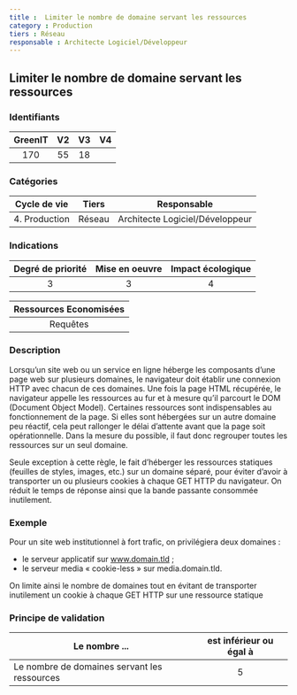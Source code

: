 ```yaml
---
title :  Limiter le nombre de domaine servant les ressources
category : Production
tiers : Réseau
responsable : Architecte Logiciel/Développeur
---
```


## Limiter le nombre de domaine servant les ressources

### Identifiants

| GreenIT |  V2  |  V3  |  V4  |
|:-------:|:----:|:----:|:----:|
|   170   | 55  | 18  |      |

### Catégories

| Cycle de vie |  Tiers  |  Responsable  |
|:---------:|:----:|:----:|
| 4. Production | Réseau | Architecte Logiciel/Développeur |

### Indications

| Degré de priorité |      Mise en oeuvre       |  Impact écologique    |
|:-------------------:|:-------------------------:|:---------------------:|
| 3 | 3 | 4 |

|Ressources Economisées                                      |
|:----------------------------------------------------------:|
|  Requêtes  |

### Description

Lorsqu’un site web ou un service en ligne héberge les composants d’une page web sur plusieurs domaines, 
le navigateur doit établir une connexion HTTP avec chacun de ces domaines. Une fois la page HTML récupérée, 
le navigateur appelle les ressources au fur et à mesure qu’il parcourt le DOM (Document Object Model). 
Certaines ressources sont indispensables au fonctionnement de la page. Si elles sont hébergées sur un autre domaine peu réactif,
cela peut rallonger le délai d’attente avant que la page soit opérationnelle. Dans la mesure du possible, il faut donc regrouper toutes les ressources sur un seul domaine.

Seule exception à cette règle, le fait d’héberger les ressources statiques (feuilles de styles, images, etc.) sur un domaine séparé,
pour éviter d’avoir à transporter un ou plusieurs cookies à chaque GET HTTP du navigateur. On réduit le temps de réponse ainsi que la bande passante consommée inutilement.

### Exemple

Pour un site web institutionnel à fort trafic, on privilégiera deux domaines :
 - le serveur applicatif sur www.domain.tld ;
 - le serveur media « cookie-less » sur media.domain.tld.

On limite ainsi le nombre de domaines tout en évitant de transporter inutilement un cookie à chaque GET HTTP sur une ressource statique

### Principe de validation

| Le nombre ...     | est inférieur ou égal à   |  
|-------------------|:-------------------------:|
| Le nombre de domaines servant les ressources   |  5 |
